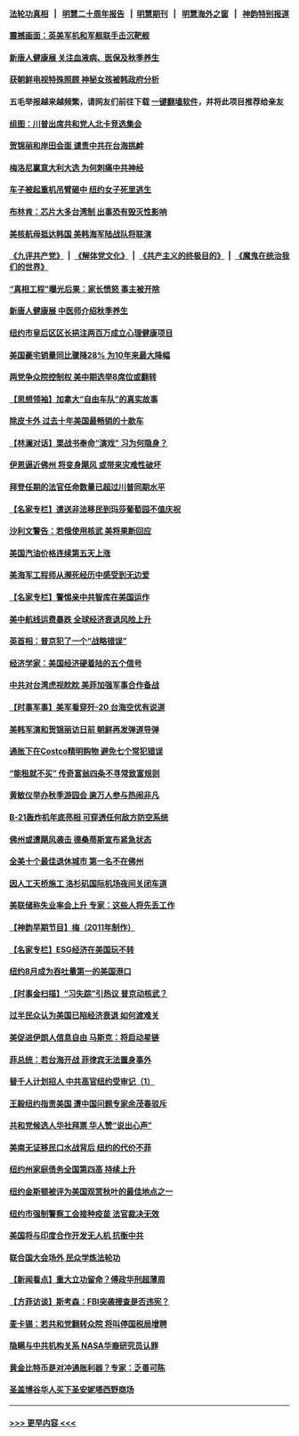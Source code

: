 #### [法轮功真相](https://github.com/gfw-breaker/truth/blob/master/README.md?t=0) &nbsp;&nbsp;|&nbsp;&nbsp; [明慧二十周年报告](https://github.com/gfw-breaker/mh-reports/blob/master/README.md?t=0) &nbsp;&nbsp;|&nbsp;&nbsp;[明慧期刊](https://github.com/gfw-breaker/mh-qikan) &nbsp;&nbsp;|&nbsp;&nbsp; [明慧海外之窗](https://github.com/gfw-breaker/mh-news/blob/master/README.md?t=0) &nbsp;&nbsp;|&nbsp;&nbsp; [神韵特别报道](https://github.com/gfw-breaker/mh-news/blob/master/shenyun.md?t=0)
#### [震撼画面：英美军机和军舰联手击沉靶舰](../pages/nsc412/n13833109.md?t=09270201) 
#### [新唐人健康展 关注血液病、医保及秋季养生](../pages/nsc412/n13832759.md?t=09270201) 
#### [获朝鲜电视特殊照顾 神秘女孩被韩政府分析](../pages/nsc412/n13833076.md?t=09270201) 
#### 五毛举报越来越频繁，请网友们前往下载 [一键翻墙软件](https://github.com/gfw-breaker/ssr-accounts)，并将此项目推荐给亲友
#### [组图：川普出席共和党人北卡竞选集会](../pages/nsc412/n13832912.md?t=09270201) 
#### [贺锦丽和岸田会面 谴责中共在台海挑衅](../pages/nsc412/n13833009.md?t=09270201) 
#### [梅洛尼赢意大利大选 为何刺痛中共神经](../pages/nsc412/n13833003.md?t=09270201) 
#### [车子被起重机吊臂砸中 纽约女子死里逃生](../pages/nsc412/n13832873.md?t=09270201) 
#### [布林肯：芯片大多台湾制 出事恐有毁灭性影响](../pages/nsc412/n13832891.md?t=09270201) 
#### [美核航母抵达韩国 美韩海军陆战队将联演](../pages/nsc412/n13832816.md?t=09270201) 
#### [《九评共产党》](https://github.com/begood0513/9ping.md/blob/master/README.md) &nbsp;|&nbsp; [《解体党文化》](../../../../jtdwh.md/blob/master/README.md)  &nbsp;|&nbsp; [《共产主义的终极目的》](../../../../gczydzjmd.md/blob/master/README.md) &nbsp;|&nbsp; [《魔鬼在统治我们的世界》](../../../../mgztzwmdsj.md/blob/master/README.md) 
#### [“真相工程”曝光后果：家长愤怒 事主被开除](../pages/nsc412/n13832684.md?t=09270201) 
#### [新唐人健康展 中医师介绍秋季养生](../pages/nsc412/n13832730.md?t=09270201) 
#### [纽约市皇后区区长挹注两百万成立心理健康项目](../pages/nsc412/n13832480.md?t=09270201) 
#### [美国豪宅销量同比骤降28% 为10年来最大降幅](../pages/nsc412/n13832678.md?t=09270201) 
#### [两党争众院控制权 美中期选举8席位或翻转](../pages/nsc412/n13832557.md?t=09270201) 
#### [【思想领袖】加拿大“自由车队”的真实故事](../pages/nsc412/n13816427.md?t=09270201) 
#### [除皮卡外 过去十年美国最畅销的十款车](../pages/nsc412/n13817415.md?t=09270201) 
#### [【林澜对话】栗战书奉命“演戏” 习为何隐身？](../pages/nsc412/n13832484.md?t=09270201) 
#### [伊恩逼近佛州 将变身飓风 或带来灾难性破坏](../pages/nsc412/n13832548.md?t=09270201) 
#### [拜登任期的法官任命数量已超过川普同期水平](../pages/nsc412/n13832506.md?t=09270201) 
#### [【名家专栏】遣送非法移民到玛莎葡萄园不值庆祝](../pages/nsc412/n13832416.md?t=09270201) 
#### [沙利文警告：若俄使用核武 美将果断回应](../pages/nsc412/n13832473.md?t=09270201) 
#### [美国汽油价格连续第五天上涨](../pages/nsc412/n13832514.md?t=09270201) 
#### [美海军工程师从濒死经历中感受到无边爱](../pages/nsc412/n13832429.md?t=09270201) 
#### [【名家专栏】警惕亲中共智库在美国运作](../pages/nsc412/n13832414.md?t=09270201) 
#### [美中航线运费暴跌 全球经济衰退风险上升](../pages/nsc412/n13832474.md?t=09270201) 
#### [英首相：普京犯了一个“战略错误”](../pages/nsc412/n13832466.md?t=09270201) 
#### [经济学家：美国经济硬着陆的五个信号](../pages/nsc412/n13832272.md?t=09270201) 
#### [中共对台湾虎视眈眈 美菲加强军事合作备战](../pages/nsc412/n13832254.md?t=09270201) 
#### [【时事军事】美军看穿歼-20 台海空优有说道](../pages/nsc412/n13832230.md?t=09270201) 
#### [美韩军演和贺锦丽访日前 朝鲜再发弹道导弹](../pages/nsc412/n13832388.md?t=09270201) 
#### [通胀下在Costco精明购物 避免七个常犯错误](../pages/nsc412/n13828547.md?t=09270201) 
#### [“能租就不买” 传奇富翁四条不寻常致富规则](../pages/nsc412/n13830882.md?t=09270201) 
#### [黄敏仪举办秋季游园会 逾万人参与热闹非凡](../pages/nsc412/n13832291.md?t=09270201) 
#### [B-21轰炸机年底亮相 可穿透任何敌方防空系统](../pages/nsc412/n13830029.md?t=09270201) 
#### [佛州或遭飓风袭击 德桑蒂斯宣布紧急状态](../pages/nsc412/n13832237.md?t=09270201) 
#### [全美十个最佳退休城市 第一名不在佛州](../pages/nsc412/n13832070.md?t=09270201) 
#### [因人工天桥施工 洛杉矶国际机场夜间关闭车道](../pages/nsc412/n13831678.md?t=09270201) 
#### [美联储称失业率会上升 专家：这些人将先丢工作](../pages/nsc412/n13832172.md?t=09270201) 
#### [【神韵早期节目】梅（2011年制作）](../pages/nsc412/n13832138.md?t=09270201) 
#### [【名家专栏】ESG经济在美国玩不转](../pages/nsc412/n13831989.md?t=09270201) 
#### [纽约8月成为吞吐量第一的美国港口](../pages/nsc412/n13832037.md?t=09270201) 
#### [【时事金扫描】“习失踪”引热议 普京动核武？](../pages/nsc412/n13832116.md?t=09270201) 
#### [过半民众认为美国已陷经济衰退 如何渡难关](../pages/nsc412/n13832147.md?t=09270201) 
#### [美促进伊朗人信息自由 马斯克：将启动星链](../pages/nsc412/n13832084.md?t=09270201) 
#### [菲总统：若台海开战 菲律宾无法置身事外](../pages/nsc412/n13832077.md?t=09270201) 
#### [替千人计划招人 中共高官纽约受审记（1）](../pages/nsc412/n13831743.md?t=09270201) 
#### [王毅纽约指责美国 遭中国问题专家余茂春驳斥](../pages/nsc412/n13831846.md?t=09270201) 
#### [共和党候选人华社拜票 华人赞“说出心声”](../pages/nsc412/n13831735.md?t=09270201) 
#### [美南无证移民口水战背后 纽约的代价不菲](../pages/nsc412/n13831699.md?t=09270201) 
#### [纽约州家庭债务全国第四高 持续上升](../pages/nsc412/n13831704.md?t=09270201) 
#### [纽约金斯顿被评为美国观赏秋叶的最佳地点之一](../pages/nsc412/n13831731.md?t=09270201) 
#### [纽约市强制警察工会接种疫苗 法官裁决无效](../pages/nsc412/n13831719.md?t=09270201) 
#### [美国将与印度合作开发无人机 抗衡中共](../pages/nsc412/n13831718.md?t=09270201) 
#### [联合国大会场外 民众学炼法轮功](../pages/nsc412/n13831710.md?t=09270201) 
#### [【新闻看点】重大立功留命？傅政华刑超薄周](../pages/nsc412/n13831596.md?t=09270201) 
#### [【方菲访谈】斯考森：FBI突袭搜查是否违宪？](../pages/nsc412/n13831605.md?t=09270201) 
#### [麦卡锡：若共和党翻转众院 将叫停国税局增聘](../pages/nsc412/n13831646.md?t=09270201) 
#### [隐瞒与中共机构关系 NASA华裔研究员认罪](../pages/nsc412/n13831664.md?t=09270201) 
#### [黄金比特币是对冲通胀利器？专家：乏善可陈](../pages/nsc412/n13831604.md?t=09270201) 
#### [圣盖博谷华人买下圣安妮塔西野商场](../pages/nsc412/n13831665.md?t=09270201) 

----
#### [ >>> 更早内容 <<< ](../indexes/nsc412-earlier.md)

